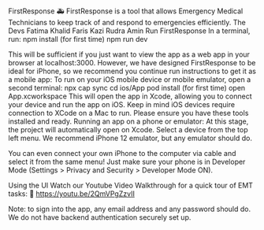 FirstResponse 🚑
FirstResponse is a tool that allows Emergency Medical Technicians to keep track of and respond to emergencies efficiently.
The Devs
Fatima Khalid
Faris Kazi
Rudra Amin
Run FirstResponse
In a terminal, run:
npm install (for first time)
npm run dev


This will be sufficient if you just want to view the app as a web app in your browser at localhost:3000. However, we have designed FirstResponse to be ideal for iPhone, so we recommend you continue run instructions to get it as a mobile app:
To run on your iOS mobile device or mobile emulator, open a second terminal:
npx cap sync
cd ios/App
pod install (for first time)
open App.xcworkspace
This will open the app in Xcode, allowing you to connect your device and run the app on iOS. 
Keep in mind iOS devices require connection to XCode on a Mac to run. Please ensure you have these tools installed and ready. 
Running an app on a phone or emulator:
At this stage, the project will automatically open on Xcode. Select a device from the top left menu. We recommend iPhone 12 emulator, but any emulator should do.

You can even connect your own iPhone to the computer via cable and select it from the same menu! Just make sure your phone is in Developer Mode (Settings > Privacy and Security > Developer Mode ON).

Using the UI
Watch our Youtube Video Walkthrough for a quick tour of EMT tasks: 🎥
https://youtu.be/2QmVPgZzvII

Note: to sign into the app, any email address and any password should do. We do not have backend authentication securely set up.
